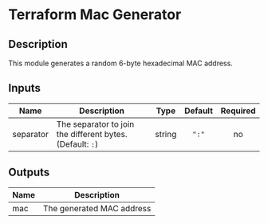 # Terraform Mac Generator

## Description

This module generates a random 6-byte hexadecimal MAC address.

<!-- BEGINNING OF PRE-COMMIT-TERRAFORM DOCS HOOK -->
## Inputs

| Name | Description | Type | Default | Required |
|------|-------------|:----:|:-----:|:-----:|
| separator | The separator to join the different bytes. \(Default: `:`\) | string | `":"` | no |

## Outputs

| Name | Description |
|------|-------------|
| mac | The generated MAC address |

<!-- END OF PRE-COMMIT-TERRAFORM DOCS HOOK -->
